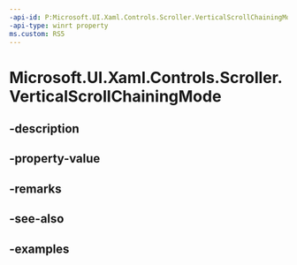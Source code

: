 ```yaml
---
-api-id: P:Microsoft.UI.Xaml.Controls.Scroller.VerticalScrollChainingMode
-api-type: winrt property
ms.custom: RS5
---
```


<!-- Property syntax.
public ScrollerChainingMode VerticalScrollChainingMode { get;  set; }
-->

# Microsoft.UI.Xaml.Controls.Scroller.VerticalScrollChainingMode

## -description

## -property-value

## -remarks

## -see-also

## -examples

